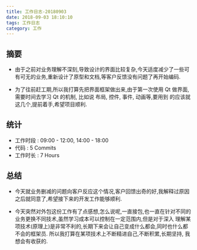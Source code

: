 ```yaml
---
title: 工作日志-20180903
date: 2018-09-03 18:10:10
tags: 工作日志
category: 工作
---
```


## 摘要

* 由于之前对业务理解不深刻,导致设计的界面比较复杂,今天适度减少了一些可有可无的业务,重新设计了原型和文档,等客户反馈没有问题了再开始编码.

* 为了往前赶工期,所以我打算先把界面框架做出来,由于第一次使用 Qt 做界面,需要时间去学习 Qt 的机制, 比如说 布局, 控件, 事件, 动画等,要用到
的应该就这几个,提前着手,希望项目顺利.


## 统计

* 工作时段 : 09:00 - 12:00, 14:00 - 18:00
* 代码 : 5 Commits 
* 工作时长 : 7 Hours

## 总结

* 今天就业务删减的问题向客户反应这个情况,客户回馈出奇的好,我解释过原因之后就同意了,希望接下来的开发工作能够顺利.

* 今天突然对外包这份工作有了点感想,怎么说呢,一直接包,也一直在针对不同的业务更换不同技术,虽然学习成本可以控制在一定范围内,但是对于深入
理解某项技术(原理上)是非常不利的,长期下来会让自己变成什么都会,同时也什么都不会的框架员. 所以我打算在某项技术上不断精进自己,不断积累,长期坚持,
我想会有收获的.
